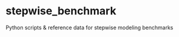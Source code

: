 stepwise_benchmark
==================

Python scripts &amp; reference data for stepwise modeling benchmarks

